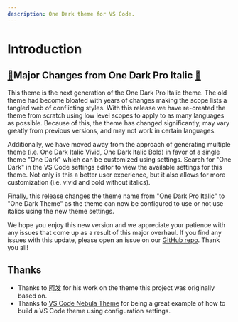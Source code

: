 ```yaml
---
description: One Dark theme for VS Code.
---
```


# Introduction

## [🚨](https://emojipedia.org/police-cars-revolving-light/)Major Changes from One Dark Pro Italic [🚨](https://emojipedia.org/police-cars-revolving-light/)

This theme is the next generation of the One Dark Pro Italic theme. The old theme had become bloated with years of changes making the scope lists a tangled web of conflicting styles. With this release we have re-created the theme from scratch using low level scopes to apply to as many languages as possible. Because of this, the theme has changed significantly, may vary greatly from previous versions, and may not work in certain languages.

Additionally, we have moved away from the approach of generating multiple theme \(i.e. One Dark Italic Vivid, One Dark Italic Bold\) in favor of a single theme "One Dark" which can be customized using settings. Search for "One Dark" in the VS Code settings editor to view the available settings for this theme. Not only is this a better user experience, but it also allows for more customization \(i.e. vivid and bold without italics\).

Finally, this release changes the theme name from "One Dark Pro Italic" to "One Dark Theme" as the theme can now be configured to use or not use italics using the new theme settings.

We hope you enjoy this new version and we appreciate your patience with any issues that come up as a result of this major overhaul. If you find any issues with this update, please open an issue on our [GitHub repo](https://github.com/one-dark/vscode-one-dark-theme). Thank you all!

## Thanks

* Thanks to [阿发](https://github.com/Binaryify) for his work on the theme this project was originally based on.
* Thanks to [VS Code Nebula Theme](https://github.com/eating-coleslaw/vscode-nebula-theme) for being a great example of how to build a VS Code theme using configuration settings.

